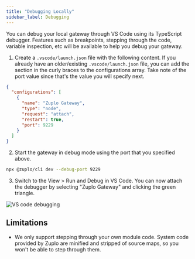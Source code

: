 ```yaml
---
title: "Debugging Locally"
sidebar_label: Debugging
---
```


You can debug your local gateway through VS Code using its TypeScript debugger.
Features such as breakpoints, stepping through the code, variable inspection,
etc will be available to help you debug your gateway.

1. Create a `.vscode/launch.json` file with the following content. If you
   already have an older/existing `.vscode/launch.json` file, you can add the
   section in the curly braces to the configurations array. Take note of the
   port value since that's the value you will specify next.

```json
{
  "configurations": [
    {
      "name": "Zuplo Gateway",
      "type": "node",
      "request": "attach",
      "restart": true,
      "port": 9229
    }
  ]
}
```

2. Start the gateway in debug mode using the port that you specified above.

```bash
npx @zuplo/cli dev --debug-port 9229
```

3. Switch to the View > Run and Debug in VS Code. You can now attach the
   debugger by selecting "Zuplo Gateway" and clicking the green triangle.

![VS code debugging](../../public/media/local-development-debugging/image.png)

## Limitations

- We only support stepping through your own module code. System code provided by
  Zuplo are minified and stripped of source maps, so you won't be able to step
  through them.
